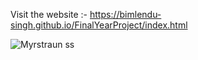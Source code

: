 Visit the website :- https://bimlendu-singh.github.io/FinalYearProject/index.html

![Myrstraun ss](https://github.com/Bimlendu-Singh/FinalYearProject/assets/85929483/d56603f7-25bd-4996-b015-cccf21356e06)
